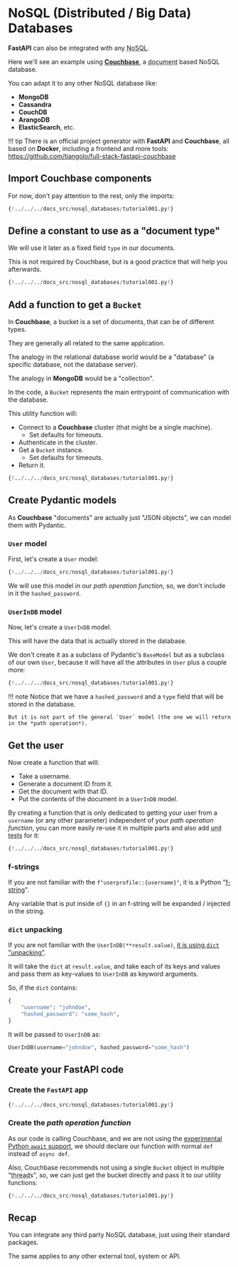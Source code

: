 # NoSQL (Distributed / Big Data) Databases

**FastAPI** can also be integrated with any <abbr title="Distributed database (Big Data), also 'Not Only SQL'">NoSQL</abbr>.

Here we'll see an example using **<a href="https://www.couchbase.com/" class="external-link" target="_blank">Couchbase</a>**, a <abbr title="Document here refers to a JSON object (a dict), with keys and values, and those values can also be other JSON objects, arrays (lists), numbers, strings, booleans, etc.">document</abbr> based NoSQL database.

You can adapt it to any other NoSQL database like:

* **MongoDB**
* **Cassandra**
* **CouchDB**
* **ArangoDB**
* **ElasticSearch**, etc.

!!! tip
    There is an official project generator with **FastAPI** and **Couchbase**, all based on **Docker**, including a frontend and more tools: <a href="https://github.com/tiangolo/full-stack-fastapi-couchbase" class="external-link" target="_blank">https://github.com/tiangolo/full-stack-fastapi-couchbase</a>

## Import Couchbase components

For now, don't pay attention to the rest, only the imports:

```Python hl_lines="3-5"
{!../../../docs_src/nosql_databases/tutorial001.py!}
```

## Define a constant to use as a "document type"

We will use it later as a fixed field `type` in our documents.

This is not required by Couchbase, but is a good practice that will help you afterwards.

```Python hl_lines="9"
{!../../../docs_src/nosql_databases/tutorial001.py!}
```

## Add a function to get a `Bucket`

In **Couchbase**, a bucket is a set of documents, that can be of different types.

They are generally all related to the same application.

The analogy in the relational database world would be a "database" (a specific database, not the database server).

The analogy in **MongoDB** would be a "collection".

In the code, a `Bucket` represents the main entrypoint of communication with the database.

This utility function will:

* Connect to a **Couchbase** cluster (that might be a single machine).
    * Set defaults for timeouts.
* Authenticate in the cluster.
* Get a `Bucket` instance.
    * Set defaults for timeouts.
* Return it.

```Python hl_lines="12-21"
{!../../../docs_src/nosql_databases/tutorial001.py!}
```

## Create Pydantic models

As **Couchbase** "documents" are actually just "JSON objects", we can model them with Pydantic.

### `User` model

First, let's create a `User` model:

```Python hl_lines="24-28"
{!../../../docs_src/nosql_databases/tutorial001.py!}
```

We will use this model in our *path operation function*, so, we don't include in it the `hashed_password`.

### `UserInDB` model

Now, let's create a `UserInDB` model.

This will have the data that is actually stored in the database.

We don't create it as a subclass of Pydantic's `BaseModel` but as a subclass of our own `User`, because it will have all the attributes in `User` plus a couple more:

```Python hl_lines="31-33"
{!../../../docs_src/nosql_databases/tutorial001.py!}
```

!!! note
    Notice that we have a `hashed_password` and a `type` field that will be stored in the database.

    But it is not part of the general `User` model (the one we will return in the *path operation*).

## Get the user

Now create a function that will:

* Take a username.
* Generate a document ID from it.
* Get the document with that ID.
* Put the contents of the document in a `UserInDB` model.

By creating a function that is only dedicated to getting your user from a `username` (or any other parameter) independent of your *path operation function*, you can more easily re-use it in multiple parts and also add <abbr title="Automated test, written in code, that checks if another piece of code is working correctly.">unit tests</abbr> for it:

```Python hl_lines="36-42"
{!../../../docs_src/nosql_databases/tutorial001.py!}
```

### f-strings

If you are not familiar with the `f"userprofile::{username}"`, it is a Python "<a href="https://docs.python.org/3/glossary.html#term-f-string" class="external-link" target="_blank">f-string</a>".

Any variable that is put inside of `{}` in an f-string will be expanded / injected in the string.

### `dict` unpacking

If you are not familiar with the `UserInDB(**result.value)`, <a href="https://docs.python.org/3/glossary.html#term-argument" class="external-link" target="_blank">it is using `dict` "unpacking"</a>.

It will take the `dict` at `result.value`, and take each of its keys and values and pass them as key-values to `UserInDB` as keyword arguments.

So, if the `dict` contains:

```Python
{
    "username": "johndoe",
    "hashed_password": "some_hash",
}
```

It will be passed to `UserInDB` as:

```Python
UserInDB(username="johndoe", hashed_password="some_hash")
```

## Create your **FastAPI** code

### Create the `FastAPI` app

```Python hl_lines="46"
{!../../../docs_src/nosql_databases/tutorial001.py!}
```

### Create the *path operation function*

As our code is calling Couchbase, and we are not using the <a href="https://docs.couchbase.com/python-sdk/2.5/async-programming.html#asyncio-python-3-5" class="external-link" target="_blank">experimental Python <code>await</code> support</a>, we should declare our function with normal `def` instead of `async def`.

Also, Couchbase recommends not using a single `Bucket` object in multiple "<abbr title="A sequence of code being executed by the program, while at the same time, or at intervals, there can be others being executed too.">thread</abbr>s", so, we can just get the bucket directly and pass it to our utility functions:

```Python hl_lines="49-53"
{!../../../docs_src/nosql_databases/tutorial001.py!}
```

## Recap

You can integrate any third party NoSQL database, just using their standard packages.

The same applies to any other external tool, system or API.
